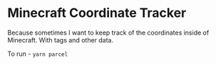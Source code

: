 # Minecraft Coordinate Tracker

Because sometimes I want to keep track of the coordinates inside of Minecraft. With tags and other data.

To run - `yarn parcel`